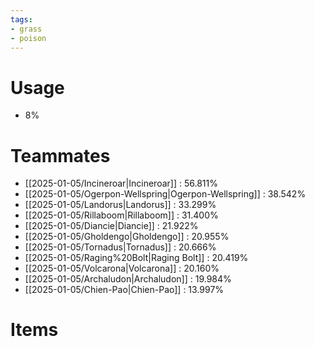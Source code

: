 ```yaml
---
tags:
- grass
- poison
---
```

# Usage
- 8%
# Teammates
- [[2025-01-05/Incineroar|Incineroar]] : 56.811%
- [[2025-01-05/Ogerpon-Wellspring|Ogerpon-Wellspring]] : 38.542%
- [[2025-01-05/Landorus|Landorus]] : 33.299%
- [[2025-01-05/Rillaboom|Rillaboom]] : 31.400%
- [[2025-01-05/Diancie|Diancie]] : 21.922%
- [[2025-01-05/Gholdengo|Gholdengo]] : 20.955%
- [[2025-01-05/Tornadus|Tornadus]] : 20.666%
- [[2025-01-05/Raging%20Bolt|Raging Bolt]] : 20.419%
- [[2025-01-05/Volcarona|Volcarona]] : 20.160%
- [[2025-01-05/Archaludon|Archaludon]] : 19.984%
- [[2025-01-05/Chien-Pao|Chien-Pao]] : 13.997%
# Items